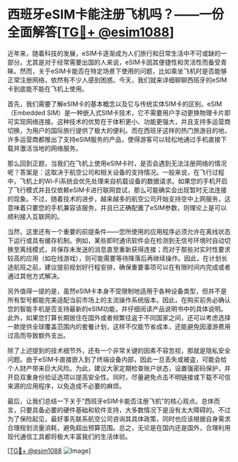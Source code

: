 # 西班牙eSIM卡能注册飞机吗？——一份全面解答[[TG💪+ @esim1088](https://t.me/s/esim1088)]

近年来，随着科技的发展，eSIM卡逐渐成为人们旅行和日常生活中不可或缺的一部分。尤其是对于经常需要出国的人来说，eSIM卡因其便捷性和灵活性而备受青睐。然而，关于eSIM卡能否在特定场景下使用的问题，比如乘坐飞机时是否能够正常注册网络，依然有不少人感到困惑。今天，我们就来详细聊聊西班牙的eSIM卡到底能不能在飞机上使用。

首先，我们需要了解eSIM卡的基本概念以及它与传统实体SIM卡的区别。eSIM（Embedded SIM）是一种嵌入式SIM卡技术，它不需要用户手动更换物理卡片即可实现网络连接。这种技术的优势在于体积更小、功能更强大，并且支持多运营商切换，为用户的国际旅行提供了极大的便利。而在西班牙这样的热门旅游目的地，许多运营商都推出了支持eSIM服务的产品，使得游客可以轻松地通过手机直接下载并激活当地的网络服务。

那么回到正题，当我们在飞机上使用eSIM卡时，是否会遇到无法注册网络的情况呢？答案是：这取决于航空公司和相关设备的支持情况。一般来说，在飞行过程中，飞机上的Wi-Fi系统会优先处理来自机载设备的数据请求。如果您的手机开启了飞行模式并且仅依赖eSIM卡进行联网尝试，那么可能确实会出现暂时无法连接的现象。不过，随着技术的进步，越来越多的航空公司开始支持空中上网服务，这意味着只要您的手机兼容该服务，并且已正确配置了eSIM参数，则理论上是可以顺利接入互联网的。

当然，这里还有一个重要的前提条件——您所使用的应用程序必须允许在离线状态下运行或具有缓存机制。例如，某些即时通讯软件会在检测到无信号环境时自动切换至离线模式，并保存未发送的消息直至重新获得连接；而对于那些对实时性要求较高的应用（如在线游戏），则可能需要等待降落后再继续操作。因此，在计划长途航班之前，建议提前规划好行程安排，确保重要事项可以在有限时间内完成或者通过其他方式解决。

另外值得一提的是，虽然eSIM卡本身不受限制地适用于各种设备类型，但并不是所有型号都能完美适配当前市场上的主流操作系统版本。因此，在购买前务必确认您的智能手机是否支持最新的eSIM功能，并仔细阅读产品说明书中的具体说明。此外，如果您打算长期居住在国外或者频繁往返于不同国家之间，还可以考虑选择一款提供全球覆盖范围内的套餐计划，这样不仅能节省成本，还能避免因漫游费用过高而导致额外支出。

除了上述提到的技术细节外，还有一个非常关键的因素不容忽视，那就是隐私安全问题。由于eSIM卡直接嵌入到了终端设备内部，因此一旦丢失或被盗，可能会给个人财产带来巨大风险。为此，建议大家定期检查账户状态，设置强密码保护，并开启双重身份验证选项以提高安全性。同时，尽量避免点击不明链接或下载不可信来源的应用程序，以免造成不必要的麻烦。

最后，让我们总结一下关于“西班牙eSIM卡能否注册飞机”的核心观点。总体而言，只要具备必要的硬件基础和软件支持，大多数情况下是没有太大障碍的。不过为了保险起见，最好事先联系航空公司咨询其具体政策，同时也应该根据自身需求合理规划流量消耗，避免超出预算范围。总之，无论是在国内还是国外，合理利用现代通信工具都将极大丰富我们的生活体验。

[[TG💪+ @esim1088](https://t.me/s/esim1088) ![Image](https://i.postimg.cc/4NQfJmqS/Snipaste-2025-05-13-00-14-12.png)]